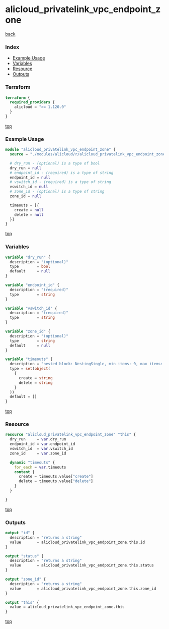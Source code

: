 # alicloud_privatelink_vpc_endpoint_zone

[back](../alicloud.md)

### Index

- [Example Usage](#example-usage)
- [Variables](#variables)
- [Resource](#resource)
- [Outputs](#outputs)

### Terraform

```terraform
terraform {
  required_providers {
    alicloud = ">= 1.120.0"
  }
}
```

[top](#index)

### Example Usage

```terraform
module "alicloud_privatelink_vpc_endpoint_zone" {
  source = "./modules/alicloud/r/alicloud_privatelink_vpc_endpoint_zone"

  # dry_run - (optional) is a type of bool
  dry_run = null
  # endpoint_id - (required) is a type of string
  endpoint_id = null
  # vswitch_id - (required) is a type of string
  vswitch_id = null
  # zone_id - (optional) is a type of string
  zone_id = null

  timeouts = [{
    create = null
    delete = null
  }]
}
```

[top](#index)

### Variables

```terraform
variable "dry_run" {
  description = "(optional)"
  type        = bool
  default     = null
}

variable "endpoint_id" {
  description = "(required)"
  type        = string
}

variable "vswitch_id" {
  description = "(required)"
  type        = string
}

variable "zone_id" {
  description = "(optional)"
  type        = string
  default     = null
}

variable "timeouts" {
  description = "nested block: NestingSingle, min items: 0, max items: 0"
  type = set(object(
    {
      create = string
      delete = string
    }
  ))
  default = []
}
```

[top](#index)

### Resource

```terraform
resource "alicloud_privatelink_vpc_endpoint_zone" "this" {
  dry_run     = var.dry_run
  endpoint_id = var.endpoint_id
  vswitch_id  = var.vswitch_id
  zone_id     = var.zone_id

  dynamic "timeouts" {
    for_each = var.timeouts
    content {
      create = timeouts.value["create"]
      delete = timeouts.value["delete"]
    }
  }

}
```

[top](#index)

### Outputs

```terraform
output "id" {
  description = "returns a string"
  value       = alicloud_privatelink_vpc_endpoint_zone.this.id
}

output "status" {
  description = "returns a string"
  value       = alicloud_privatelink_vpc_endpoint_zone.this.status
}

output "zone_id" {
  description = "returns a string"
  value       = alicloud_privatelink_vpc_endpoint_zone.this.zone_id
}

output "this" {
  value = alicloud_privatelink_vpc_endpoint_zone.this
}
```

[top](#index)